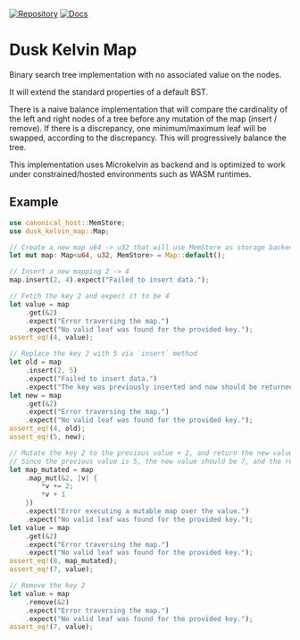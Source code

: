 [![Repository](https://img.shields.io/badge/github-dusk--kelvin--map-blueviolet)](https://github.com/dusk-network/dusk-kelvin-map)
[![Docs](https://img.shields.io/badge/docs--rs-dusk--kelvin--map-blue)](https://docs.rs/dusk-kelvin-map)

# Dusk Kelvin Map

Binary search tree implementation with no associated value on the nodes.

It will extend the standard properties of a default BST.

There is a naive balance implementation that will compare the cardinality of the left and right nodes of a tree before any mutation of the map (insert / remove). If there is a discrepancy, one minimum/maximum leaf will be swapped, according to the discrepancy. This will progressively balance the tree.

This implementation uses Microkelvin as backend and is optimized to work under constrained/hosted environments such as WASM runtimes.

## Example

```rust
use canonical_host::MemStore;
use dusk_kelvin_map::Map;

// Create a new map u64 -> u32 that will use MemStore as storage backend
let mut map: Map<u64, u32, MemStore> = Map::default();

// Insert a new mapping 2 -> 4
map.insert(2, 4).expect("Failed to insert data.");

// Fetch the key 2 and expect it to be 4
let value = map
    .get(&2)
    .expect("Error traversing the map.")
    .expect("No valid leaf was found for the provided key.");
assert_eq!(4, value);

// Replace the key 2 with 5 via `insert` method
let old = map
    .insert(2, 5)
    .expect("Failed to insert data.")
    .expect("The key was previously inserted and now should be returned as replacement.");
let new = map
    .get(&2)
    .expect("Error traversing the map.")
    .expect("No valid leaf was found for the provided key.");
assert_eq!(4, old);
assert_eq!(5, new);

// Mutate the key 2 to the previous value + 2, and return the new value + 1
// Since the previous value is 5, the new value should be 7, and the returned mapping should be 8
let map_mutated = map
    .map_mut(&2, |v| {
        *v += 2;
        *v + 1
    })
    .expect("Error executing a mutable map over the value.")
    .expect("No valid leaf was found for the provided key.");
let value = map
    .get(&2)
    .expect("Error traversing the map.")
    .expect("No valid leaf was found for the provided key.");
assert_eq!(8, map_mutated);
assert_eq!(7, value);

// Remove the key 2
let value = map
    .remove(&2)
    .expect("Error traversing the map.")
    .expect("No valid leaf was found for the provided key.");
assert_eq!(7, value);
```
